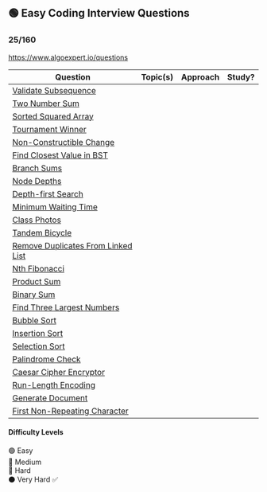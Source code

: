 ## 🟢 Easy Coding Interview Questions
### 25/160

https://www.algoexpert.io/questions

| Question                                | Topic(s)             | Approach                 | Study?         |
| --------------------------------------- | :------------------: | :----------------------: | :------------: |
| [Validate Subsequence]() |      |     |    |
| [Two Number Sum]() |      |     |    |
| [Sorted Squared Array]() |      |     |    |
| [Tournament Winner]() |      |     |    |
| [Non-Constructible Change]() |      |     |    |
| [Find Closest Value in BST]() |      |     |    |
| [Branch Sums]() |      |     |    |
| [Node Depths]() |      |     |    |
| [Depth-first Search]() |      |     |    |
| [Minimum Waiting Time]() |      |     |    |
| [Class Photos]() |      |     |    |
| [Tandem Bicycle]() |      |     |    |
| [Remove Duplicates From Linked List]() |      |     |    |
| [Nth Fibonacci]() |      |     |    |
| [Product Sum]() |      |     |    |
| [Binary Sum]() |      |     |    |
| [Find Three Largest Numbers]() |      |     |    |
| [Bubble Sort]() |      |     |    |
| [Insertion Sort]() |      |     |    |
| [Selection Sort]() |      |     |    |
| [Palindrome Check]() |      |     |    |
| [Caesar Cipher Encryptor]() |      |     |    |
| [Run-Length Encoding]() |      |     |    |
| [Generate Document]() |      |     |    |
| [First Non-Repeating Character]() |      |     |    |


#### Difficulty Levels

🟢 Easy  
🔵 Medium  
🔴 Hard  
⚫️ Very Hard
✅  
